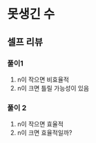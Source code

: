 # 못생긴 수

## 셀프 리뷰

### 풀이1

1. n이 작으면 비효율적
2. n이 크면 틀릴 가능성이 있음

### 풀이 2

1. n이 작으면 효율적
2. n이 크면 효율적일까?
